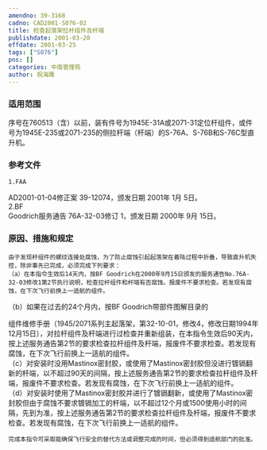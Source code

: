 ```yaml
---
amendno: 39-3168  
cadno: CAD2001-S076-02  
title: 检查起落架拉杆组件及杆端  
publishdate: 2001-03-20  
effdate: 2001-03-25  
tags: ["S076"]  
pns: []  
categories: 中南管理局  
author: 祝海鹰  
---
```

  
### 适用范围  
序号在760513（含）以前，装有件号为1945E-31A或2071-31定位杆组件，或件号为1945E-235或2071-235的侧拉杆端（杆端）的S-76A、S-76B和S-76C型直升机。  
  
<!--more-->  
### 参考文件  
    1.FAA  
AD2001-01-04修正案 39-12074，颁发日期 2001年 1月 5日。  
 2.BF  
Goodrich服务通告 76A-32-03修订 1，颁发日期 2000年 9月 15日。  
  
### 原因、措施和规定  
    由于发现杆组件的螺纹连接处腐蚀，为了防止腐蚀引起起落架在着陆过程中折叠，导致直升机失控，除非事先已完成，必须完成下列要求：  
    （a）在本指令生效后14天内，按BF Goodrich在2000年9月15日颁发的服务通告No.76A-32-03修改1第2节执行说明，检查拉杆组件和杆端有否腐蚀。报废件不要求检查。若发现有腐蚀，在下次飞行前换上一适航的组件。  
（b）如果在过去的24个月内，按BF Goodrich带部件图解目录的  
  
组件维修手册（1945/2071系列主起落架，第32-10-01，修改4，修改日期1994年12月15日），对拉杆组件及杆端进行过检查并重新组装，在本指令生效后90天内，按上述服务通告第2节的要求检查拉杆组件及杆端，报废件不要求检查。若发现有腐蚀，在下次飞行前换上一适航的组件。  
    （c）对安装时没用Mastinox密封胶，或使用了Mastinox密封胶但没进行镀镉翻新的杆端，以不超过90天的间隔，按上述服务通告第2节的要求检查拉杆组件及杆端，报废件不要求检查。若发现有腐蚀，在下次飞行前换上一适航的组件。  
    （d）对安装时使用了Mastinox密封胶并进行了镀镉翻新，或使用了Mastinox密封胶但由于腐蚀不要求镀镉加工的杆端，以不超过12个月或1500使用小时的间隔，先到为准，按上述服务通告第2节的要求检查拉杆组件及杆端，报废件不要求检查。若发现有腐蚀，在下次飞行前换上一适航的组件。  
  
    完成本指令可采取能确保飞行安全的替代方法或调整完成的时间，但必须得到适航部门的批准。  
